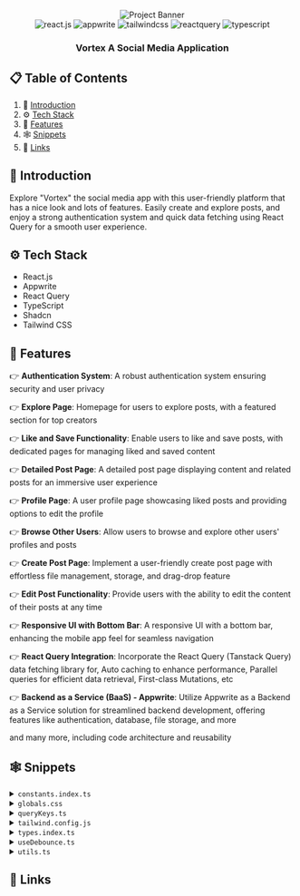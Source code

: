 <div align="center">
  <br />
    <a  target="_blank">
      <img src="https://github.com/adrianhajdin/social_media_app/assets/151519281/be514a19-3cbb-48b7-9acd-2cf4d2e319c4" alt="Project Banner">
    </a>
  <br />

  <div>
    <img src="https://img.shields.io/badge/-React_JS-black?style=for-the-badge&logoColor=white&logo=react&color=61DAFB" alt="react.js" />
    <img src="https://img.shields.io/badge/-Appwrite-black?style=for-the-badge&logoColor=white&logo=appwrite&color=FD366E" alt="appwrite" />
    <img src="https://img.shields.io/badge/-Tailwind_CSS-black?style=for-the-badge&logoColor=white&logo=tailwindcss&color=06B6D4" alt="tailwindcss" />
    <img src="https://img.shields.io/badge/-React_Query-black?style=for-the-badge&logoColor=white&logo=reactquery&color=FF4154" alt="reactquery" />
    <img src="https://img.shields.io/badge/-Typescript-black?style=for-the-badge&logoColor=white&logo=typescript&color=3178C6" alt="typescript" />
  </div>

  <h3 align="center">Vortex A Social Media Application</h3>

   
</div>

## 📋 <a name="table">Table of Contents</a>

1. 🤖 [Introduction](#introduction)
2. ⚙️ [Tech Stack](#tech-stack)
3. 🔋 [Features](#features)
4. 🕸️ [Snippets](#snippets)
5. 🔗 [Links](#links)




## <a name="introduction">🤖 Introduction</a>

Explore "Vortex" the social media app with this user-friendly platform that has a nice look and lots of features. Easily create and explore posts, and enjoy a strong authentication system and quick data fetching using React Query for a smooth user experience.



## <a name="tech-stack">⚙️ Tech Stack</a>

- React.js
- Appwrite
- React Query
- TypeScript
- Shadcn
- Tailwind CSS

## <a name="features">🔋 Features</a>

👉 **Authentication System**: A robust authentication system ensuring security and user privacy

👉 **Explore Page**: Homepage for users to explore posts, with a featured section for top creators

👉 **Like and Save Functionality**: Enable users to like and save posts, with dedicated pages for managing liked and saved content

👉 **Detailed Post Page**: A detailed post page displaying content and related posts for an immersive user experience

👉 **Profile Page**: A user profile page showcasing liked posts and providing options to edit the profile

👉 **Browse Other Users**: Allow users to browse and explore other users' profiles and posts

👉 **Create Post Page**: Implement a user-friendly create post page with effortless file management, storage, and drag-drop feature

👉 **Edit Post Functionality**: Provide users with the ability to edit the content of their posts at any time

👉 **Responsive UI with Bottom Bar**: A responsive UI with a bottom bar, enhancing the mobile app feel for seamless navigation

👉 **React Query Integration**: Incorporate the React Query (Tanstack Query) data fetching library for, Auto caching to enhance performance, Parallel queries for efficient data retrieval, First-class Mutations, etc

👉 **Backend as a Service (BaaS) - Appwrite**: Utilize Appwrite as a Backend as a Service solution for streamlined backend development, offering features like authentication, database, file storage, and more

and many more, including code architecture and reusability 


## <a name="snippets">🕸️ Snippets</a>

<details>
<summary><code>constants.index.ts</code></summary>

```typescript
export const sidebarLinks = [
  {
    imgURL: "/assets/icons/home.svg",
    route: "/",
    label: "Home",
  },
  {
    imgURL: "/assets/icons/wallpaper.svg",
    route: "/explore",
    label: "Explore",
  },
  {
    imgURL: "/assets/icons/people.svg",
    route: "/all-users",
    label: "People",
  },
  {
    imgURL: "/assets/icons/bookmark.svg",
    route: "/saved",
    label: "Saved",
  },
  {
    imgURL: "/assets/icons/gallery-add.svg",
    route: "/create-post",
    label: "Create Post",
  },
];

export const bottombarLinks = [
  {
    imgURL: "/assets/icons/home.svg",
    route: "/",
    label: "Home",
  },
  {
    imgURL: "/assets/icons/wallpaper.svg",
    route: "/explore",
    label: "Explore",
  },
  {
    imgURL: "/assets/icons/bookmark.svg",
    route: "/saved",
    label: "Saved",
  },
  {
    imgURL: "/assets/icons/gallery-add.svg",
    route: "/create-post",
    label: "Create",
  },
];
```

</details>

<details>
<summary><code>globals.css</code></summary>

```css
@import url("https://fonts.googleapis.com/css2?family=Inter:wght@400;500;600;700;800&display=swap");

@tailwind base;
@tailwind components;
@tailwind utilities;

@layer base {
  * {
    @apply box-border list-none p-0 m-0 scroll-smooth;
  }

  body {
    @apply bg-dark-1 text-white min-h-screen font-inter;
  }
}

@layer utilities {
  /* TYPOGRAPHY */
  .h1-bold {
    @apply text-[36px] font-bold leading-[140%] tracking-tighter;
  }

  .h1-semibold {
    @apply text-[36px] font-semibold leading-[140%] tracking-tighter;
  }

  .h2-bold {
    @apply text-[30px] font-bold leading-[140%] tracking-tighter;
  }

  .h3-bold {
    @apply text-[24px] font-bold leading-[140%] tracking-tighter;
  }

  .base-semibold {
    @apply text-[16px] font-semibold leading-[140%] tracking-tighter;
  }

  .base-medium {
    @apply text-[16px] font-medium leading-[140%];
  }

  .base-regular {
    @apply text-[16px] font-normal leading-[140%];
  }

  .body-bold {
    @apply text-[18px] font-bold leading-[140%];
  }

  .body-medium {
    @apply text-[18px] font-medium leading-[140%];
  }

  .small-semibold {
    @apply text-[14px] font-semibold leading-[140%] tracking-tighter;
  }

  .small-medium {
    @apply text-[14px] font-medium leading-[140%];
  }

  .small-regular {
    @apply text-[14px] font-normal leading-[140%];
  }

  .subtle-semibold {
    @apply text-[12px] font-semibold leading-[140%];
  }

  .tiny-medium {
    @apply text-[10px] font-medium leading-[140%];
  }

  /* UTILITIES */
  .invert-white {
    @apply invert brightness-0 transition;
  }

  .flex-center {
    @apply flex justify-center items-center;
  }

  .flex-between {
    @apply flex justify-between items-center;
  }

  .flex-start {
    @apply flex justify-start items-center;
  }

  .custom-scrollbar::-webkit-scrollbar {
    width: 3px;
    height: 3px;
    border-radius: 2px;
  }

  .custom-scrollbar::-webkit-scrollbar-track {
    background: #09090a;
  }

  .custom-scrollbar::-webkit-scrollbar-thumb {
    background: #5c5c7b;
    border-radius: 50px;
  }

  .custom-scrollbar::-webkit-scrollbar-thumb:hover {
    background: #7878a3;
  }

  .common-container {
    @apply flex flex-col flex-1 items-center gap-10 overflow-scroll py-10 px-5 md:px-8 lg:p-14 custom-scrollbar;
  }

  /* All Users */
  .user-container {
    @apply max-w-5xl flex flex-col items-start w-full gap-6 md:gap-9;
  }

  .user-grid {
    @apply w-full grid grid-cols-1 xs:grid-cols-2 md:grid-cols-2 lg:grid-cols-2 xl:grid-cols-3 gap-7 max-w-5xl;
  }

  /* Explore */
  .explore-container {
    @apply flex flex-col flex-1 items-center overflow-scroll py-10 px-5 md:p-14 custom-scrollbar;
  }

  .explore-inner_container {
    @apply max-w-5xl flex flex-col items-center w-full gap-6 md:gap-9;
  }

  .explore-search {
    @apply h-12 bg-dark-4 border-none placeholder:text-light-4 focus-visible:ring-0 focus-visible:ring-offset-0 ring-offset-0 !important;
  }

  /* Home */
  .home-container {
    @apply flex flex-col flex-1 items-center gap-10 overflow-scroll py-10 px-5 md:px-8 lg:p-14 custom-scrollbar;
  }

  .home-posts {
    @apply max-w-screen-sm flex flex-col items-center w-full gap-6 md:gap-9;
  }

  .home-creators {
    @apply hidden xl:flex flex-col w-72 2xl:w-465 px-6 py-10 gap-10  overflow-scroll custom-scrollbar;
  }

  /* Post Details */
  .post_details-container {
    @apply flex flex-col flex-1 gap-10 overflow-scroll py-10 px-5 md:p-14 custom-scrollbar items-center;
  }

  .post_details-card {
    @apply bg-dark-2 w-full max-w-5xl rounded-[30px] flex-col flex xl:flex-row border border-dark-4 xl:rounded-l-[24px];
  }

  .post_details-img {
    @apply h-80 lg:h-[480px] xl:w-[48%] rounded-t-[30px] xl:rounded-l-[24px] xl:rounded-tr-none object-cover p-5 bg-dark-1;
  }

  .post_details-info {
    @apply bg-dark-2 flex flex-col gap-5 lg:gap-7 flex-1 items-start p-8 rounded-[30px];
  }

  .post_details-delete_btn {
    @apply p-0 flex gap-3 hover:bg-transparent hover:text-light-1  text-light-1 small-medium lg:base-medium;
  }

  /* Profile */
  .profile-container {
    @apply flex flex-col items-center flex-1 gap-10 overflow-scroll py-10 px-5 md:p-14 custom-scrollbar;
  }

  .profile-inner_container {
    @apply flex items-center md:mb-8 xl:items-start gap-8 flex-col xl:flex-row relative max-w-5xl w-full;
  }

  .profile-tab {
    @apply flex-center gap-3 py-4 w-48 bg-dark-2  transition flex-1 xl:flex-initial;
  }

  /* Saved */
  .saved-container {
    @apply flex flex-col flex-1 items-center gap-10 overflow-scroll py-10 px-5 md:p-14 custom-scrollbar;
  }

  /* Bottom bar */
  .bottom-bar {
    @apply z-50 flex-between w-full sticky bottom-0 rounded-t-[20px] bg-dark-2 px-5 py-4 md:hidden;
  }

  /* File uploader */
  .file_uploader-img {
    @apply h-80 lg:h-[480px] w-full rounded-[24px] object-cover object-top;
  }

  .file_uploader-label {
    @apply text-light-4 text-center small-regular w-full p-4 border-t border-t-dark-4;
  }

  .file_uploader-box {
    @apply flex-center flex-col p-7 h-80 lg:h-[612px];
  }

  /* Grid Post List */
  .grid-container {
    @apply w-full grid grid-cols-1 sm:grid-cols-2 md:grid-cols-1 lg:grid-cols-2 xl:grid-cols-3 gap-7 max-w-5xl;
  }

  .grid-post_link {
    @apply flex rounded-[24px] border border-dark-4 overflow-hidden cursor-pointer w-full h-full;
  }

  .grid-post_user {
    @apply absolute bottom-0 p-5 flex-between w-full bg-gradient-to-t from-dark-3 to-transparent rounded-b-[24px] gap-2;
  }

  /* Left sidebar */
  .leftsidebar {
    @apply hidden md:flex px-6 py-10 flex-col justify-between min-w-[270px] bg-dark-2;
  }

  .leftsidebar-link {
    @apply rounded-lg base-medium hover:bg-primary-500 transition;
  }

  /* Post Card */
  .post-card {
    @apply bg-dark-2 rounded-3xl border border-dark-4 p-5 lg:p-7 w-full max-w-screen-sm;
  }

  .post-card_img {
    @apply h-64 xs:h-[400px] lg:h-[450px] w-full rounded-[24px] object-cover mb-5;
  }

  /* Topbar */
  .topbar {
    @apply sticky top-0 z-50 md:hidden bg-dark-2 w-full;
  }

  /* User card */
  .user-card {
    @apply flex-center flex-col gap-4 border border-dark-4 rounded-[20px] px-5 py-8;
  }
}

@layer components {
  /* SHADCN COMPONENTS */
  /* Form */
  .shad-form_label {
    @apply text-white !important;
  }

  .shad-form_message {
    @apply text-red !important;
  }

  .shad-input {
    @apply h-12 bg-dark-4 border-none placeholder:text-light-4 focus-visible:ring-1 focus-visible:ring-offset-1 ring-offset-light-3 !important;
  }

  .shad-textarea {
    @apply h-36 bg-dark-3 rounded-xl border-none focus-visible:ring-1 focus-visible:ring-offset-1 ring-offset-light-3 !important;
  }

  /* Button */
  .shad-button_primary {
    @apply bg-primary-500 hover:bg-primary-500 text-light-1 flex gap-2 !important;
  }

  .shad-button_dark_4 {
    @apply h-12 bg-dark-4 px-5 text-light-1 flex gap-2 !important;
  }

  .shad-button_ghost {
    @apply flex gap-4 items-center justify-start hover:bg-transparent hover:text-white !important;
  }
}
```

</details>


<details>
<summary><code>queryKeys.ts</code></summary>

```typescript
export enum QUERY_KEYS {
  // AUTH KEYS
  CREATE_USER_ACCOUNT = "createUserAccount",

  // USER KEYS
  GET_CURRENT_USER = "getCurrentUser",
  GET_USERS = "getUsers",
  GET_USER_BY_ID = "getUserById",

  // POST KEYS
  GET_POSTS = "getPosts",
  GET_INFINITE_POSTS = "getInfinitePosts",
  GET_RECENT_POSTS = "getRecentPosts",
  GET_POST_BY_ID = "getPostById",
  GET_USER_POSTS = "getUserPosts",
  GET_FILE_PREVIEW = "getFilePreview",

  //  SEARCH KEYS
  SEARCH_POSTS = "getSearchPosts",
}
```

</details>

<details>
<summary><code>tailwind.config.js</code></summary>

```javascript
/** @type {import('tailwindcss').Config} */
const defaultTheme = require('tailwindcss/defaultTheme')

module.exports = {
  darkMode: ['class'],
  content: [
    './pages/**/*.{ts,tsx}',
    './components/**/*.{ts,tsx}',
    './app/**/*.{ts,tsx}',
    './src/**/*.{ts,tsx}',
  ],
  theme: {
    container: {
      center: true,
      padding: '2rem',
      screens: {
        '2xl': '1400px',
      
      },
    },
    extend: {
      colors: {
        'primary-500': '#877EFF',
        'primary-600': '#5D5FEF',
        'secondary-500': '#FFB620',
        'off-white': '#D0DFFF',
        'red': '#FF5A5A',
        'dark-1': '#000000',
        'dark-2': '#09090A',
        'dark-3': '#101012',
        'dark-4': '#1F1F22',
        'light-1': '#FFFFFF',
        'light-2': '#EFEFEF',
        'light-3': '#7878A3',
        'light-4': '#5C5C7B',
      },
      screens: {
        'xs': '480px',
      
      },
      width: {
        '420': '420px',
        '465': '465px',
      },
      fontFamily: {
        inter: ['Inter', 'sans-serif'],

      },
      keyframes: {
        'accordion-down': {
          from: { height: 0 },
          to: { height: 'var(--radix-accordion-content-height)' },
        },
        'accordion-up': {
          from: { height: 'var(--radix-accordion-content-height)' },
          to: { height: 0 },
        },
      },
      animation: {
        'accordion-down': 'accordion-down 0.2s ease-out',
        'accordion-up': 'accordion-up 0.2s ease-out',
      },
    },
  },
  plugins: [require('tailwindcss-animate')],
};
```

</details>

<details>
<summary><code>types.index.ts</code></summary>

```typescript
export type INavLink = {
  imgURL: string;
  route: string;
  label: string;
};

export type IUpdateUser = {
  userId: string;
  name: string;
  bio: string;
  imageId: string;
  imageUrl: URL | string;
  file: File[];
};

export type INewPost = {
  userId: string;
  caption: string;
  file: File[];
  location?: string;
  tags?: string;
};

export type IUpdatePost = {
  postId: string;
  caption: string;
  imageId: string;
  imageUrl: URL;
  file: File[];
  location?: string;
  tags?: string;
};

export type IUser = {
  id: string;
  name: string;
  username: string;
  email: string;
  imageUrl: string;
  bio: string;
};

export type INewUser = {
  name: string;
  email: string;
  username: string;
  password: string;
};
```

</details>

<details>
<summary><code>useDebounce.ts</code></summary>

```typescript
import { useEffect, useState } from "react";

// https://codesandbox.io/s/react-query-debounce-ted8o?file=/src/useDebounce.js
export default function useDebounce<T>(value: T, delay: number): T {
  // State and setters for debounced value
  const [debouncedValue, setDebouncedValue] = useState<T>(value);

  useEffect(() => {
    // Update debounced value after delay
    const handler = setTimeout(() => {
      setDebouncedValue(value);
    }, delay);

    // Cancel the timeout if value changes (also on delay change or unmount)
    // This is how to prevent debounced value from updating if value is changed ...
    // .. within the delay period. Timeout gets cleared and restarted.
    return () => {
      clearTimeout(handler);
    };
  }, [value, delay]); // Only re-call effect if value or delay changes

  return debouncedValue;
}
```

</details>

<details>
<summary><code>utils.ts</code></summary>

```typescript
import { type ClassValue, clsx } from "clsx";
import { twMerge } from "tailwind-merge";

export function cn(...inputs: ClassValue[]) {
  return twMerge(clsx(inputs));
}

export const convertFileToUrl = (file: File) => URL.createObjectURL(file);

export function formatDateString(dateString: string) {
  const options: Intl.DateTimeFormatOptions = {
    year: "numeric",
    month: "short",
    day: "numeric",
  };

  const date = new Date(dateString);
  const formattedDate = date.toLocaleDateString("en-US", options);

  const time = date.toLocaleTimeString([], {
    hour: "numeric",
    minute: "2-digit",
  });

  return `${formattedDate} at ${time}`;
}

// 
export const multiFormatDateString = (timestamp: string = ""): string => {
  const timestampNum = Math.round(new Date(timestamp).getTime() / 1000);
  const date: Date = new Date(timestampNum * 1000);
  const now: Date = new Date();

  const diff: number = now.getTime() - date.getTime();
  const diffInSeconds: number = diff / 1000;
  const diffInMinutes: number = diffInSeconds / 60;
  const diffInHours: number = diffInMinutes / 60;
  const diffInDays: number = diffInHours / 24;

  switch (true) {
    case Math.floor(diffInDays) >= 30:
      return formatDateString(timestamp);
    case Math.floor(diffInDays) === 1:
      return `${Math.floor(diffInDays)} day ago`;
    case Math.floor(diffInDays) > 1 && diffInDays < 30:
      return `${Math.floor(diffInDays)} days ago`;
    case Math.floor(diffInHours) >= 1:
      return `${Math.floor(diffInHours)} hours ago`;
    case Math.floor(diffInMinutes) >= 1:
      return `${Math.floor(diffInMinutes)} minutes ago`;
    default:
      return "Just now";
  }
};

export const checkIsLiked = (likeList: string[], userId: string) => {
  return likeList.includes(userId);
};
```

</details>

## <a name="links">🔗 Links</a>

#
